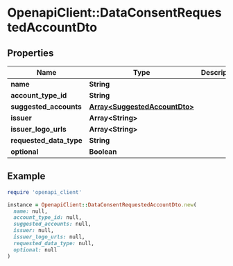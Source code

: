 # OpenapiClient::DataConsentRequestedAccountDto

## Properties

| Name | Type | Description | Notes |
| ---- | ---- | ----------- | ----- |
| **name** | **String** |  | [optional] |
| **account_type_id** | **String** |  | [optional] |
| **suggested_accounts** | [**Array&lt;SuggestedAccountDto&gt;**](SuggestedAccountDto.md) |  | [optional] |
| **issuer** | **Array&lt;String&gt;** |  | [optional] |
| **issuer_logo_urls** | **Array&lt;String&gt;** |  | [optional] |
| **requested_data_type** | **String** |  | [optional] |
| **optional** | **Boolean** |  | [optional] |

## Example

```ruby
require 'openapi_client'

instance = OpenapiClient::DataConsentRequestedAccountDto.new(
  name: null,
  account_type_id: null,
  suggested_accounts: null,
  issuer: null,
  issuer_logo_urls: null,
  requested_data_type: null,
  optional: null
)
```

